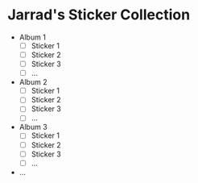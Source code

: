 # Jarrad's Sticker Collection

- Album 1
  - [ ] Sticker 1
  - [ ] Sticker 2
  - [ ] Sticker 3
  - [ ] ...
- Album 2
  - [ ] Sticker 1
  - [ ] Sticker 2
  - [ ] Sticker 3
  - [ ] ...
- Album 3
  - [ ] Sticker 1
  - [ ] Sticker 2
  - [ ] Sticker 3
  - [ ] ...
- ...
